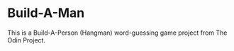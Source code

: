 # Build-A-Man

This is a Build-A-Person (Hangman) word-guessing game project from The Odin Project.
